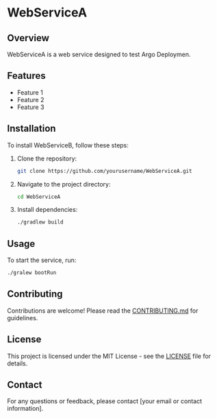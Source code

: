 # WebServiceA

## Overview
WebServiceA is a web service designed to test Argo Deploymen.

## Features
- Feature 1
- Feature 2
- Feature 3

## Installation
To install WebServiceB, follow these steps:

1. Clone the repository:
    ```sh
    git clone https://github.com/yourusername/WebServiceA.git
    ```
2. Navigate to the project directory:
    ```sh
    cd WebServiceA
    ```
3. Install dependencies:
    ```sh
    ./gradlew build
    ```

## Usage
To start the service, run:
```sh
./gralew bootRun
```

## Contributing
Contributions are welcome! Please read the [CONTRIBUTING.md](CONTRIBUTING.md) for guidelines.

## License
This project is licensed under the MIT License - see the [LICENSE](LICENSE) file for details.

## Contact
For any questions or feedback, please contact [your email or contact information].